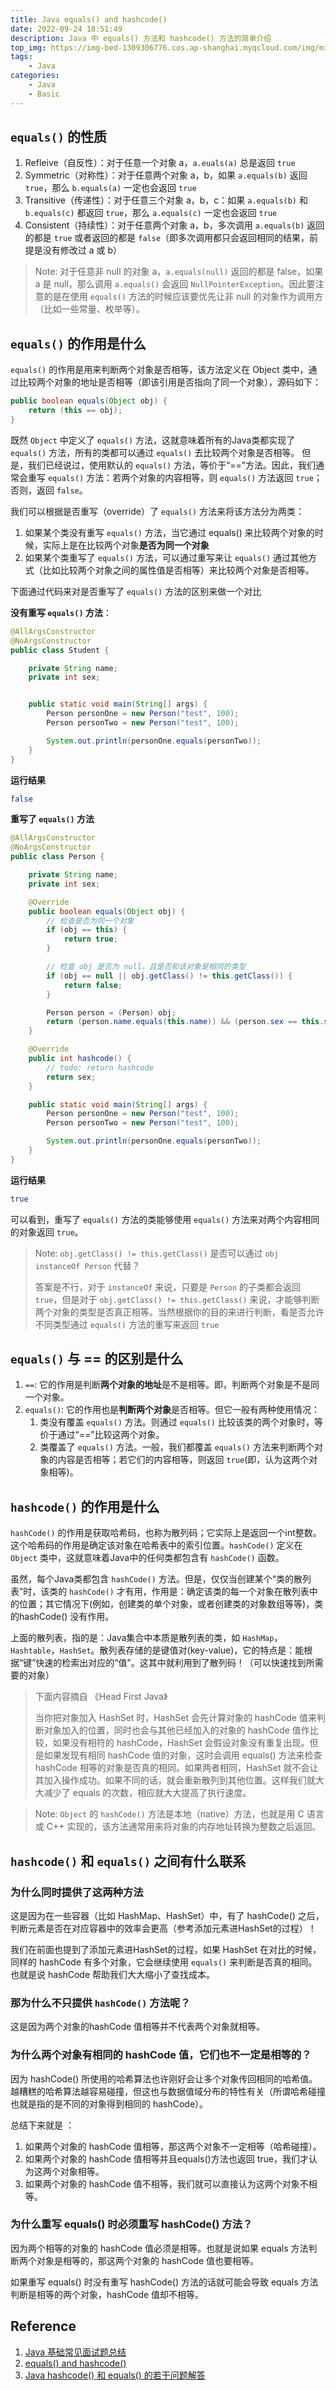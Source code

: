 ```yaml
---
title: Java equals() and hashcode()
date: 2022-09-24 18:51:49
description: Java 中 equals() 方法和 hashcode() 方法的简单介绍
top_img: https://img-bed-1309306776.cos.ap-shanghai.myqcloud.com/img/miku76.jpeg
tags:
    - Java
categories:
    - Java
    - Basic
---
```


## `equals()` 的性质

1. Refleive（自反性）：对于任意一个对象 a，`a.euals(a)` 总是返回 `true`
2. Symmetric（对称性）：对于任意两个对象 a，b，如果 `a.equals(b)` 返回 `true`，那么 `b.equals(a)` 一定也会返回 `true`
3. Transitive（传递性）：对于任意三个对象 a，b，c：如果 `a.equals(b)` 和 `b.equals(c)` 都返回 `true`，那么 `a.equals(c)` 一定也会返回 `true`
4. Consistent（持续性）：对于任意两个对象 a，b，多次调用 `a.equals(b)` 返回的都是 `true` 或者返回的都是 `false`（即多次调用都只会返回相同的结果，前提是没有修改过 a 或 b）

<!-- more -->

> Note: 对于任意非 null 的对象 a，`a.equals(null)` 返回的都是 false，如果 a 是 null，那么调用 `a.equals()` 会返回 `NullPointerException`。因此要注意的是在使用 `equals()` 方法的时候应该要优先让非 null 的对象作为调用方（比如一些常量、枚举等）。

## `equals()` 的作用是什么

`equals()` 的作用是用来判断两个对象是否相等，该方法定义在 Object 类中，通过比较两个对象的地址是否相等（即该引用是否指向了同一个对象），源码如下：

```java
public boolean equals(Object obj) {
    return (this == obj);
}
```

既然 `Object` 中定义了 `equals()` 方法，这就意味着所有的Java类都实现了 `equals()` 方法，所有的类都可以通过 `equals()` 去比较两个对象是否相等。 但是，我们已经说过，使用默认的 `equals()` 方法，等价于“==”方法。因此，我们通常会重写 `equals()` 方法：若两个对象的内容相等，则 `equals()` 方法返回 `true`；否则，返回 `false`。

我们可以根据是否重写（override）了 `equals()` 方法来将该方法分为两类：

1. 如果某个类没有重写 `equals()` 方法，当它通过 equals() 来比较两个对象的时候，实际上是在比较两个对象**是否为同一个对象**
2. 如果某个类重写了 `equals()` 方法，可以通过重写来让 `equals()` 通过其他方式（比如比较两个对象之间的属性值是否相等）来比较两个对象是否相等。

下面通过代码来对是否重写了 `equals()` 方法的区别来做一个对比

**没有重写 `equals()` 方法**：

```java
@AllArgsConstructor
@NoArgsConstructor
public class Student {

    private String name;
    private int sex;


    public static void main(String[] args) {
        Person personOne = new Person("test", 100);
        Person personTwo = new Person("test", 100);

        System.out.println(personOne.equals(personTwo));
    }
}
```

**运行结果**

```bash
false
```

**重写了 `equals()` 方法**

```java
@AllArgsConstructor
@NoArgsConstructor
public class Person {

    private String name;
    private int sex;

    @Override
    public boolean equals(Object obj) {
        // 检查是否为同一个对象
        if (obj == this) {
            return true;
        }

        // 检查 obj 是否为 null，且是否和该对象是相同的类型
        if (obj == null || obj.getClass() != this.getClass()) {
            return false;
        }

        Person person = (Person) obj;
        return (person.name.equals(this.name)) && (person.sex == this.sex);
    }

    @Override
    public int hashcode() {
        // todo: return hashcode
        return sex;
    }

    public static void main(String[] args) {
        Person personOne = new Person("test", 100);
        Person personTwo = new Person("test", 100);

        System.out.println(personOne.equals(personTwo));
    }
}
```

**运行结果**

```bash
true
```

可以看到，重写了 `equals()` 方法的类能够使用 `equals()` 方法来对两个内容相同的对象返回 `true`。

> Note: `obj.getClass() != this.getClass()` 是否可以通过 `obj instanceOf Person` 代替？
> 
> 答案是不行，对于 `instanceOf` 来说，只要是 `Person` 的子类都会返回 `true`，但是对于 `obj.getClass() != this.getClass()` 来说，才能够判断两个对象的类型是否真正相等。当然根据你的目的来进行判断，看是否允许不同类型通过 `equals()` 方法的重写来返回 `true`

## `equals()` 与 == 的区别是什么

1. `==`: 它的作用是判断**两个对象的地址**是不是相等。即，判断两个对象是不是同一个对象。
2. `equals()`: 它的作用也是**判断两个对象**是否相等。但它一般有两种使用情况：
   1. 类没有覆盖 `equals()` 方法。则通过 `equals()` 比较该类的两个对象时，等价于通过“==”比较这两个对象。
   2. 类覆盖了 `equals()` 方法。一般，我们都覆盖 `equals()` 方法来判断两个对象的内容是否相等；若它们的内容相等，则返回 `true`(即，认为这两个对象相等)。

## `hashcode()` 的作用是什么

`hashCode()` 的作用是获取哈希码，也称为散列码；它实际上是返回一个int整数。这个哈希码的作用是确定该对象在哈希表中的索引位置。`hashCode()` 定义在 `Object` 类中，这就意味着Java中的任何类都包含有 `hashCode()` 函数。

虽然，每个Java类都包含 `hashCode()` 方法。但是，仅仅当创建某个“类的散列表”时，该类的 `hashCode()` 才有用，作用是：确定该类的每一个对象在散列表中的位置；其它情况下(例如，创建类的单个对象，或者创建类的对象数组等等)，类的hashCode() 没有作用。

上面的散列表，指的是：Java集合中本质是散列表的类，如 `HashMap`，`Hashtable`，`HashSet`。散列表存储的是键值对(key-value)，它的特点是：能根据“键”快速的检索出对应的“值”。这其中就利用到了散列码！（可以快速找到所需要的对象）

> 下面内容摘自 《Head First Java》
> 
> 当你把对象加入 HashSet 时，HashSet 会先计算对象的 hashCode 值来判断对象加入的位置，同时也会与其他已经加入的对象的 hashCode 值作比较，如果没有相符的 hashCode，HashSet 会假设对象没有重复出现。但是如果发现有相同 hashCode 值的对象，这时会调用 equals() 方法来检查 hashCode 相等的对象是否真的相同。如果两者相同，HashSet 就不会让其加入操作成功。如果不同的话，就会重新散列到其他位置。这样我们就大大减少了 equals 的次数，相应就大大提高了执行速度。

> Note: `Object` 的 `hashCode()` 方法是本地（native）方法，也就是用 C 语言或 C++ 实现的，该方法通常用来将对象的内存地址转换为整数之后返回。

## `hashcode()` 和 `equals()` 之间有什么联系

### 为什么同时提供了这两种方法

这是因为在一些容器（比如 HashMap、HashSet）中，有了 hashCode() 之后，判断元素是否在对应容器中的效率会更高（参考添加元素进HashSet的过程）！

我们在前面也提到了添加元素进HashSet的过程，如果 HashSet 在对比的时候，同样的 hashCode 有多个对象，它会继续使用 `equals()` 来判断是否真的相同。也就是说 hashCode 帮助我们大大缩小了查找成本。

### 那为什么不只提供 `hashCode()` 方法呢？

这是因为两个对象的hashCode 值相等并不代表两个对象就相等。

### 为什么两个对象有相同的 hashCode 值，它们也不一定是相等的？

因为 hashCode() 所使用的哈希算法也许刚好会让多个对象传回相同的哈希值。越糟糕的哈希算法越容易碰撞，但这也与数据值域分布的特性有关（所谓哈希碰撞也就是指的是不同的对象得到相同的 hashCode）。

总结下来就是 ：

1. 如果两个对象的 hashCode 值相等，那这两个对象不一定相等（哈希碰撞）。
2. 如果两个对象的 hashCode 值相等并且equals()方法也返回 true，我们才认为这两个对象相等。
3. 如果两个对象的 hashCode 值不相等，我们就可以直接认为这两个对象不相等。

### 为什么重写 equals() 时必须重写 hashCode() 方法？

因为两个相等的对象的 hashCode 值必须是相等。也就是说如果 equals 方法判断两个对象是相等的，那这两个对象的 hashCode 值也要相等。

如果重写 equals() 时没有重写 hashCode() 方法的话就可能会导致 equals 方法判断是相等的两个对象，hashCode 值却不相等。

## Reference

1. [Java 基础常见面试题总结](https://javaguide.cn/java/basis/java-basic-questions-02.html#object)
2. [equals() and hashcode()](https://www.geeksforgeeks.org/equals-hashcode-methods-java/)
3. [Java hashcode() 和 equals() 的若干问题解答](https://www.cnblogs.com/skywang12345/p/3324958.html)
